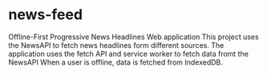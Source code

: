 # news-feed
Offline-First Progressive News Headlines Web application
This project uses the NewsAPI to fetch news headlines form different sources. 
The application uses the fetch API and service worker to fetch data fromt the NewsAPI
When a user is offline, data is fetched from IndexedDB. 

